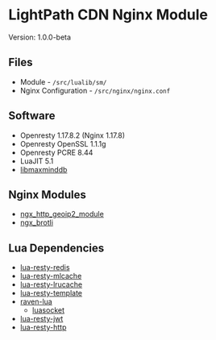 # LightPath CDN Nginx Module
Version: 1.0.0-beta

## Files
* Module - `/src/lualib/sm/`
* Nginx Configuration - `/src/nginx/nginx.conf`

## Software
* Openresty 1.17.8.2 (Nginx 1.17.8)
* Openresty OpenSSL 1.1.1g
* Openresty PCRE 8.44
* LuaJIT 5.1
* [libmaxminddb](https://github.com/maxmind/libmaxminddb)

## Nginx Modules
* [ngx_http_geoip2_module](https://github.com/leev/ngx_http_geoip2_module)
* [ngx_brotli](https://github.com/google/ngx_brotli)

## Lua Dependencies
* [lua-resty-redis](https://github.com/openresty/lua-resty-redis)
* [lua-resty-mlcache](https://github.com/thibaultcha/lua-resty-mlcache)
* [lua-resty-lrucache](https://github.com/openresty/lua-resty-lrucache)
* [lua-resty-template](https://github.com/bungle/lua-resty-template)
* [raven-lua](https://github.com/cloudflare/raven-lua)
  * [luasocket](https://github.com/diegonehab/luasocket)
* [lua-resty-jwt](https://github.com/cdbattags/lua-resty-jwt)
* [lua-resty-http](https://github.com/ledgetech/lua-resty-http)
